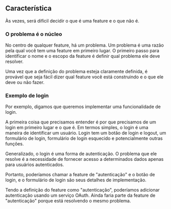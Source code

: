 ## Característica

Às vezes, será difícil decidir o que é uma feature e o que não é.
### O problema é o núcleo

No centro de qualquer feature, há um problema. Um problema é uma razão pela qual você tem uma feature em primeiro lugar. O primeiro passo para identificar o nome e o escopo da feature é definir qual problema ele deve resolver.

Uma vez que a definição do problema esteja claramente definida, é provável que seja fácil dizer qual feature você está construindo e o que ele deve ou não fazer.

### Exemplo de login

Por exemplo, digamos que queremos implementar uma funcionalidade de login.

A primeira coisa que precisamos entender é por que precisamos de um login em primeiro lugar e o que é. Em termos simples, o login é uma maneira de identificar um usuário. Login tem um botão de login e logout, um formulário de login, formulário de login esquecido e potencialmente outras funções.

Generalizado, o login é uma forma de autenticação. O problema que ele resolve é a necessidade de fornecer acesso a determinados dados apenas para usuários autenticados.

Portanto, poderíamos chamar a feature de "autenticação" e o botão de login, e o formulário de login são seus detalhes de implementação.

Tendo a definição do feature como "autenticação", poderíamos adicionar autenticação usando um serviço OAuth. Ainda faria parte da feature de "autenticação" porque está resolvendo o mesmo problema.


